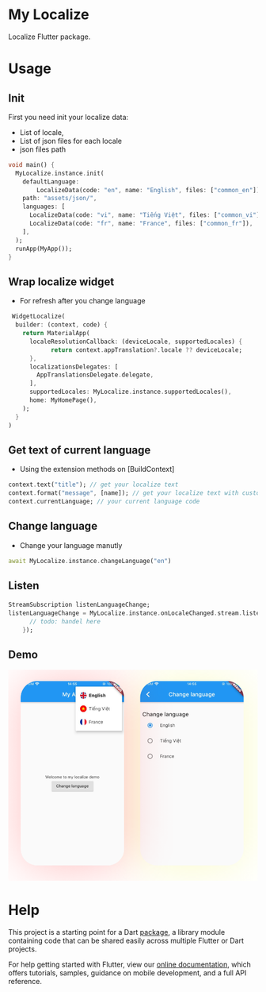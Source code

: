 # My Localize

Localize Flutter package.

# Usage
## Init
First you need init your localize data: 
- List of locale,
- List of json files for each locale
- json files path
```dart
void main() {
  MyLocalize.instance.init(
    defaultLanguage:
        LocalizeData(code: "en", name: "English", files: ["common_en"]),
    path: "assets/json/",
    languages: [
      LocalizeData(code: "vi", name: "Tiếng Việt", files: ["common_vi"]),
      LocalizeData(code: "fr", name: "France", files: ["common_fr"]),
    ],
  );
  runApp(MyApp());
}
```
## Wrap localize widget
- For refresh after you change language
```dart
 WidgetLocalize(
  builder: (context, code) {
    return MaterialApp(
      localeResolutionCallback: (deviceLocale, supportedLocales) {
            return context.appTranslation?.locale ?? deviceLocale;
      },
      localizationsDelegates: [
        AppTranslationsDelegate.delegate,
      ],
      supportedLocales: MyLocalize.instance.supportedLocales(),
      home: MyHomePage(),
    );
  }
)
```
## Get text of current language
- Using the extension methods on [BuildContext]
```dart
context.text("title"); // get your localize text
context.format("message", [name]); // get your localize text with custom value like: phone, name, number
context.currentLanguage; // your current language code
```
## Change language
- Change your language manutly
```dart
await MyLocalize.instance.changeLanguage("en")
```
## Listen
```dart
StreamSubscription listenLanguageChange;
listenLanguageChange = MyLocalize.instance.onLocaleChanged.stream.listen((code) {
      // todo: handel here
    });
```

## Demo

![](resources/page-language.png) 

# Help
This project is a starting point for a Dart
[package](https://flutter.dev/developing-packages/),
a library module containing code that can be shared easily across
multiple Flutter or Dart projects.

For help getting started with Flutter, view our 
[online documentation](https://flutter.dev/docs), which offers tutorials, 
samples, guidance on mobile development, and a full API reference.
